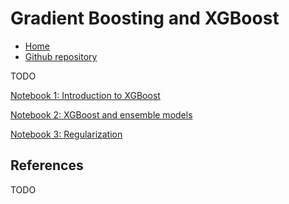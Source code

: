 # Gradient Boosting and XGBoost

* [Home](https://supaerodatascience.github.io/machine-learning/)
* [Github repository](https://github.com/SupaeroDataScience/machine-learning/)

TODO

[Notebook 1: Introduction to XGBoost](https://github.com/SupaeroDataScience/machine-learning/blob/main/10%20-%20Gradient%20Boosting/01%20-%20Introduction%20to%20XGBoost.ipynb)

[Notebook 2: XGBoost and ensemble models](https://github.com/SupaeroDataScience/machine-learning/blob/main/10%20-%20Gradient%20Boosting/02%20-%20XGBoost%20and%20ensemble%20models.ipynb)

[Notebook 3: Regularization](https://github.com/SupaeroDataScience/machine-learning/blob/main/10%20-%20Gradient%20Boosting/03%20-%20Regularization.ipynb)

## References

TODO
